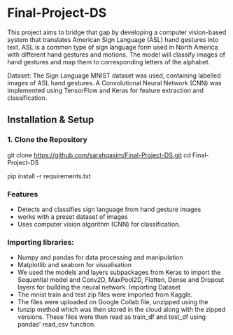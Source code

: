 # Final-Project-DS

This project aims to bridge that gap by developing a computer vision-based system that translates American Sign Language (ASL) hand gestures into text. 
ASL is a common type of sign language form used in North America with different hand gestures and motions. 
The model will classify images of hand gestures and map them to corresponding letters of the alphabet.

Dataset: The Sign Language MNIST dataset was used, containing labelled images of ASL hand gestures.
A Convolutional Neural Network (CNN) was implemented using TensorFlow and Keras for feature extraction and classification.


## Installation & Setup

### **1. Clone the Repository**

git clone https://github.com/sarahqasim/Final-Project-DS.git
cd Final-Project-DS

pip install -r requirements.txt 

### Features  
- Detects and classifies sign language from hand gesture images
- works with a preset dataset of images  
- Uses computer vision algorithm (CNN) for classification.

### Importing libraries:
-	Numpy and pandas for data processing and manipulation
-	Matplotlib and seaborn for visualisation
-	We used the models and layers subpackages from Keras to import the Sequential model and Conv2D, MaxPool2D, Flatten, Dense and Dropout layers for building the neural network.
Importing Dataset
-	The mnist train and test zip files were imported from Kaggle.
-	The files were uploaded on Google Collab file, unzipped using the 
-	!unzip method which was then stored in the cloud along with the zipped versions. These files were then read as train_df and test_df using pandas’ read_csv function.





